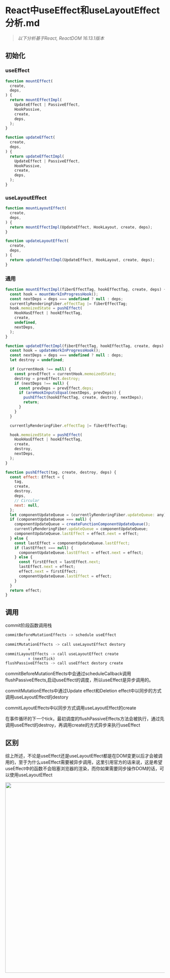 # React中useEffect和useLayoutEffect分析.md

> *以下分析基于React, ReactDOM 16.13.1版本*

## 初始化

### useEffect

```js
function mountEffect(
  create,
  deps,
) {
  return mountEffectImpl(
    UpdateEffect | PassiveEffect,
    HookPassive,
    create,
    deps,
  );
}

function updateEffect(
  create,
  deps,
) {
  return updateEffectImpl(
    UpdateEffect | PassiveEffect,
    HookPassive,
    create,
    deps,
  );
}
```
### useLayoutEffect

```js
function mountLayoutEffect(
  create,
  deps,
) {
  return mountEffectImpl(UpdateEffect, HookLayout, create, deps);
}

function updateLayoutEffect(
  create,
  deps,
) {
  return updateEffectImpl(UpdateEffect, HookLayout, create, deps);
}
```

### 通用

```js
function mountEffectImpl(fiberEffectTag, hookEffectTag, create, deps) {
  const hook = mountWorkInProgressHook();
  const nextDeps = deps === undefined ? null : deps;
  currentlyRenderingFiber.effectTag |= fiberEffectTag;
  hook.memoizedState = pushEffect(
    HookHasEffect | hookEffectTag,
    create,
    undefined,
    nextDeps,
  );
}

function updateEffectImpl(fiberEffectTag, hookEffectTag, create, deps) {
  const hook = updateWorkInProgressHook();
  const nextDeps = deps === undefined ? null : deps;
  let destroy = undefined;

  if (currentHook !== null) {
    const prevEffect = currentHook.memoizedState;
    destroy = prevEffect.destroy;
    if (nextDeps !== null) {
      const prevDeps = prevEffect.deps;
      if (areHookInputsEqual(nextDeps, prevDeps)) {
        pushEffect(hookEffectTag, create, destroy, nextDeps);
        return;
      }
    }
  }

  currentlyRenderingFiber.effectTag |= fiberEffectTag;

  hook.memoizedState = pushEffect(
    HookHasEffect | hookEffectTag,
    create,
    destroy,
    nextDeps,
  );
}

function pushEffect(tag, create, destroy, deps) {
  const effect: Effect = {
    tag,
    create,
    destroy,
    deps,
    // Circular
    next: null,
  };
  let componentUpdateQueue = (currentlyRenderingFiber.updateQueue: any);
  if (componentUpdateQueue === null) {
    componentUpdateQueue = createFunctionComponentUpdateQueue();
    currentlyRenderingFiber.updateQueue = componentUpdateQueue;
    componentUpdateQueue.lastEffect = effect.next = effect;
  } else {
    const lastEffect = componentUpdateQueue.lastEffect;
    if (lastEffect === null) {
      componentUpdateQueue.lastEffect = effect.next = effect;
    } else {
      const firstEffect = lastEffect.next;
      lastEffect.next = effect;
      effect.next = firstEffect;
      componentUpdateQueue.lastEffect = effect;
    }
  }
  return effect;
}
```


## 调用

commit阶段函数调用栈

```js
commitBeforeMutationEffects -> schedule useEffect
          ⬇️
commitMutationEffects -> call useLayoutEffect destory
          ⬇️
commitLayoutEffects -> call useLayoutEffect create
          ⬇️ (nextTick)
flushPassiveEffects -> call useEffect destory create
```

commitBeforeMutationEffects中会通过scheduleCallback调用flushPassiveEffects,启动useEffect的调度，所以useEffect是异步调用的。

commitMutationEffects中通过Update effect和Deletion effect中以同步的方式调用useLayoutEffect的destory

commitLayoutEffects中以同步方式调用useLayoutEffect的create

在事件循环的下一个tick，最初调度的flushPassiveEffects方法会被执行，通过先调用useEffect的destroy，再调用create的方式异步来执行useEffect

## 区别

综上所述，不论是useEffect还是useLayoutEffect都是在DOM变更以后才会被调用的，至于为什么useEffect需要被异步调用，这里引用官方的话来说，这是希望useEffect中的函数不会阻塞浏览器的渲染，而你如果需要同步操作DOM的话，可以使用useLayoutEffect

<img src="../images/useEffect1.png" width="600" />